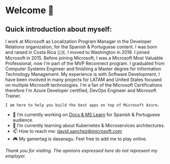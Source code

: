 # Welcome 👋

## Quick introduction about myself:

I work at Microsoft as Localization Program Manager in the Developer Relations organization, for the Spanish & Portuguese content. I was born and raised in Costa Rica 🇨🇷. I moved to Washington in 2018. I joined Microsoft in 2015. Before joining Microsoft, I was a Microsoft Most Valuable Professional, now I'm part of the MVP Reconnect program. I graduated from Computer Systems Engineer and finishing a Master degree for Information Technology Management. My experience is with Software Development, I have been involved in many projects for LATAM and United States focused on multiple Microsoft technologies. I'm a fan of the Microsoft Certifications therefore I'm Azure Developer certified, DevOps Engineer and Microsoft Trainer.

```I am here to help you build the best apps on top of Microsoft Azure.```

- 🔭 I’m currently working on [Docs & MS Learn](https://docs.microsoft.com) for Spanish & Portuguese audience.
- 🌱 I’m currently learning about Kubernetes & Microservices architectures.
- 📫 How to reach me: [david.sanchez@microsoft.com](mailto:david.sanchez@microsoft.com)
- 🎮 My gamertag is dasanagu. Feel free to add me to play online.

*Thank you for visiting. The opinions expressed here do not represent my employer.*
